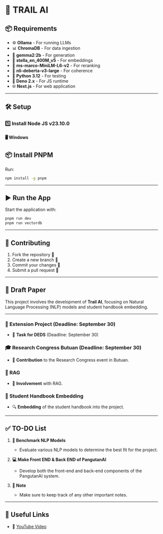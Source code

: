 # 🤖 TRAIL AI

## 📦 Requirements

-  ⚙️ **Ollama** - For running LLMs
-  📊 **ChromaDB** - For data ingestion
-  🔮 **gemma2:2b** - For generation
-  🧠 **stella_en_400M_v5** - For embeddings
-  🔰 **ms-marco-MiniLM-L6-v2** - For reranking
-  💬 **nli-deberta-v3-large** - For coherence
-  🐍 **Python 3.12** - For testing
-  🦕 **Deno 2.x** - For JS runtime
-  🌐 **Next.js** - For web application

---

## 🛠️ Setup

### 1️⃣ Install **Node JS v23.10.0**

#### 🖥️ Windows

## 📦 Install PNPM

Run:

```sh
npm install -g pnpm
```

---

## ▶️ Run the App

Start the application with:

```sh
pnpm run dev
pnpm run vectordb
```

---

## 🤝 Contributing

1. Fork the repository 🍴
2. Create a new branch 🌱
3. Commit your changes 📌
4. Submit a pull request 🔄

---

## 📄 Draft Paper

This project involves the development of **Trail AI**, focusing on Natural Language Processing (NLP) models and student handbook embedding.

---

### 📅 Extension Project (Deadline: September 30)

-  🔧 **Task for DEDS** (Deadline: September 30)

### 🎓 Research Congress Butuan (Deadline: September 30)

-  📢 **Contribution** to the Research Congress event in Butuan.

### 🔗 RAG

-  🤝 **Involvement** with RAG.

### 📘 Student Handbook Embedding

-  🔍 **Embedding** of the student handbook into the project.

---

## ✅ TO-DO List

1. **🚀 Benchmark NLP Models**

   -  Evaluate various NLP models to determine the best fit for the project.

2. **💻 Make Front END & Back END of PangutanAI**

   -  Develop both the front-end and back-end components of the PangutanAI system.

3. **📝 Note**
   -  Make sure to keep track of any other important notes.

---

## 🔗 Useful Links

-  🎥 [YouTube Video](https://youtu.be/klTvEwg3oJ4)

